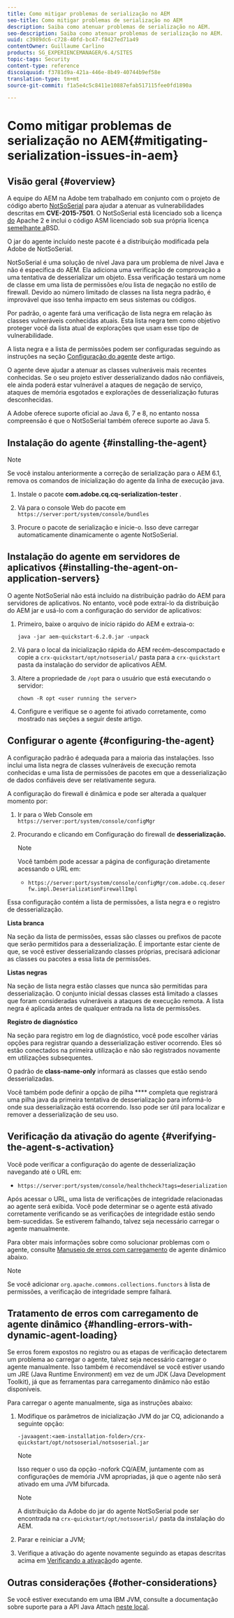 ```yaml
---
title: Como mitigar problemas de serialização no AEM
seo-title: Como mitigar problemas de serialização no AEM
description: Saiba como atenuar problemas de serialização no AEM.
seo-description: Saiba como atenuar problemas de serialização no AEM.
uuid: c3989dc6-c728-40fd-bc47-f8427ed71a49
contentOwner: Guillaume Carlino
products: SG_EXPERIENCEMANAGER/6.4/SITES
topic-tags: Security
content-type: reference
discoiquuid: f3781d9a-421a-446e-8b49-40744b9ef58e
translation-type: tm+mt
source-git-commit: f1a5e4c5c8411e10887efab517115fee0fd1890a

---
```



# Como mitigar problemas de serialização no AEM{#mitigating-serialization-issues-in-aem}

## Visão geral {#overview}

A equipe do AEM na Adobe tem trabalhado em conjunto com o projeto de código aberto [NotSoSerial](https://github.com/kantega/notsoserial) para ajudar a atenuar as vulnerabilidades descritas em **CVE-2015-7501**. O NotSoSerial está licenciado sob a licença [do](https://www.apache.org/licenses/LICENSE-2.0) Apache 2 e inclui o código ASM licenciado sob sua própria licença [semelhante a](https://asm.ow2.org/license.html)BSD.

O jar do agente incluído neste pacote é a distribuição modificada pela Adobe de NotSoSerial.

NotSoSerial é uma solução de nível Java para um problema de nível Java e não é específica do AEM. Ela adiciona uma verificação de comprovação a uma tentativa de desserializar um objeto. Essa verificação testará um nome de classe em uma lista de permissões e/ou lista de negação no estilo de firewall. Devido ao número limitado de classes na lista negra padrão, é improvável que isso tenha impacto em seus sistemas ou códigos.

Por padrão, o agente fará uma verificação de lista negra em relação às classes vulneráveis conhecidas atuais. Esta lista negra tem como objetivo proteger você da lista atual de explorações que usam esse tipo de vulnerabilidade.

A lista negra e a lista de permissões podem ser configuradas seguindo as instruções na seção [Configuração do agente](/help/sites-administering/mitigating-serialization-issues.md#configuring-the-agent) deste artigo.

O agente deve ajudar a atenuar as classes vulneráveis mais recentes conhecidas. Se o seu projeto estiver desserializando dados não confiáveis, ele ainda poderá estar vulnerável a ataques de negação de serviço, ataques de memória esgotados e explorações de desserialização futuras desconhecidas.

A Adobe oferece suporte oficial ao Java 6, 7 e 8, no entanto nossa compreensão é que o NotSoSerial também oferece suporte ao Java 5.

## Instalação do agente {#installing-the-agent}

>[!NOTE]
>
>Se você instalou anteriormente a correção de serialização para o AEM 6.1, remova os comandos de inicialização do agente da linha de execução java.

1. Instale o pacote **com.adobe.cq.cq-serialization-tester** .

1. Vá para o console Web do pacote em `https://server:port/system/console/bundles`
1. Procure o pacote de serialização e inicie-o. Isso deve carregar automaticamente dinamicamente o agente NotSoSerial.

## Instalação do agente em servidores de aplicativos {#installing-the-agent-on-application-servers}

O agente NotSoSerial não está incluído na distribuição padrão do AEM para servidores de aplicativos. No entanto, você pode extraí-lo da distribuição do AEM jar e usá-lo com a configuração do servidor de aplicativos:

1. Primeiro, baixe o arquivo de início rápido do AEM e extraia-o:

   ```shell
   java -jar aem-quickstart-6.2.0.jar -unpack
   ```

1. Vá para o local da inicialização rápida do AEM recém-descompactado e copie a `crx-quickstart/opt/notsoserial/` pasta para a `crx-quickstart` pasta da instalação do servidor de aplicativos AEM.

1. Altere a propriedade de `/opt` para o usuário que está executando o servidor:

   ```shell
   chown -R opt <user running the server>
   ```

1. Configure e verifique se o agente foi ativado corretamente, como mostrado nas seções a seguir deste artigo.

## Configurar o agente {#configuring-the-agent}

A configuração padrão é adequada para a maioria das instalações. Isso inclui uma lista negra de classes vulneráveis de execução remota conhecidas e uma lista de permissões de pacotes em que a desserialização de dados confiáveis deve ser relativamente segura.

A configuração do firewall é dinâmica e pode ser alterada a qualquer momento por:

1. Ir para o Web Console em `https://server:port/system/console/configMgr`
1. Procurando e clicando em Configuração do firewall de **desserialização.**

   >[!NOTE]
   >
   >Você também pode acessar a página de configuração diretamente acessando o URL em:
   >
   >* `https://server:port/system/console/configMgr/com.adobe.cq.deserfw.impl.DeserializationFirewallImpl`


Essa configuração contém a lista de permissões, a lista negra e o registro de desserialização.

**Lista branca**

Na seção da lista de permissões, essas são classes ou prefixos de pacote que serão permitidos para a desserialização. É importante estar ciente de que, se você estiver desserializando classes próprias, precisará adicionar as classes ou pacotes a essa lista de permissões.

**Listas negras**

Na seção de lista negra estão classes que nunca são permitidas para desserialização. O conjunto inicial dessas classes está limitado a classes que foram consideradas vulneráveis a ataques de execução remota. A lista negra é aplicada antes de qualquer entrada na lista de permissões.

**Registro de diagnóstico**

Na seção para registro em log de diagnóstico, você pode escolher várias opções para registrar quando a desserialização estiver ocorrendo. Eles só estão conectados na primeira utilização e não são registrados novamente em utilizações subsequentes.

O padrão de **class-name-only** informará as classes que estão sendo desserializadas.

Você também pode definir a opção de pilha **** completa que registrará uma pilha java da primeira tentativa de desserialização para informá-lo onde sua desserialização está ocorrendo. Isso pode ser útil para localizar e remover a desserialização de seu uso.

## Verificação da ativação do agente {#verifying-the-agent-s-activation}

Você pode verificar a configuração do agente de desserialização navegando até o URL em:

* `https://server:port/system/console/healthcheck?tags=deserialization`

Após acessar o URL, uma lista de verificações de integridade relacionadas ao agente será exibida. Você pode determinar se o agente está ativado corretamente verificando se as verificações de integridade estão sendo bem-sucedidas. Se estiverem falhando, talvez seja necessário carregar o agente manualmente.

Para obter mais informações sobre como solucionar problemas com o agente, consulte [Manuseio de erros com carregamento](#handling-errors-with-dynamic-agent-loading) de agente dinâmico abaixo.

>[!NOTE]
>
>Se você adicionar `org.apache.commons.collections.functors` à lista de permissões, a verificação de integridade sempre falhará.

## Tratamento de erros com carregamento de agente dinâmico {#handling-errors-with-dynamic-agent-loading}

Se erros forem expostos no registro ou as etapas de verificação detectarem um problema ao carregar o agente, talvez seja necessário carregar o agente manualmente. Isso também é recomendável se você estiver usando um JRE (Java Runtime Environment) em vez de um JDK (Java Development Toolkit), já que as ferramentas para carregamento dinâmico não estão disponíveis.

Para carregar o agente manualmente, siga as instruções abaixo:

1. Modifique os parâmetros de inicialização JVM do jar CQ, adicionando a seguinte opção:

   ```shell
   -javaagent:<aem-installation-folder>/crx-quickstart/opt/notsoserial/notsoserial.jar
   ```

   >[!NOTE]
   >
   >Isso requer o uso da opção -nofork CQ/AEM, juntamente com as configurações de memória JVM apropriadas, já que o agente não será ativado em uma JVM bifurcada.

   >[!NOTE]
   >
   >A distribuição da Adobe do jar do agente NotSoSerial pode ser encontrada na `crx-quickstart/opt/notsoserial/` pasta da instalação do AEM.

1. Parar e reiniciar a JVM;

1. Verifique a ativação do agente novamente seguindo as etapas descritas acima em [Verificando a ativação](/help/sites-administering/mitigating-serialization-issues.md#verifying-the-agent-s-activation)do agente.

## Outras considerações {#other-considerations}

Se você estiver executando em uma IBM JVM, consulte a documentação sobre suporte para a API Java Attach [neste local](https://www.ibm.com/support/knowledgecenter/SSSTCZ_2.0.0/com.ibm.rt.doc.20/user/attachapi.html).

